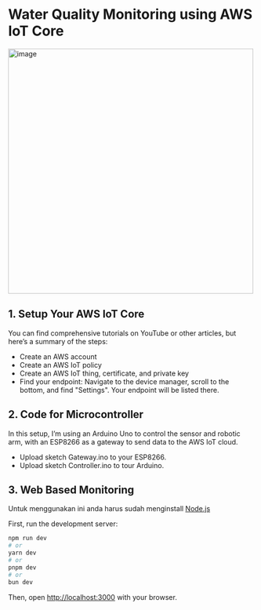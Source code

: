 # Water Quality Monitoring using AWS IoT Core

<img width="500" alt="image" src="https://github.com/user-attachments/assets/644936e4-7c05-402d-87c2-bdeebae34866">

## 1. Setup Your AWS IoT Core
You can find comprehensive tutorials on YouTube or other articles, but here’s a summary of the steps:
- Create an AWS account
- Create an AWS IoT policy
-	Create an AWS IoT thing, certificate, and private key
- Find your endpoint: Navigate to the device manager, scroll to the bottom, and find "Settings". Your endpoint will be listed there. 

## 2. Code for Microcontroller
In this setup, I’m using an Arduino Uno to control the sensor and robotic arm, with an ESP8266 as a gateway to send data to the AWS IoT cloud.
- Upload sketch Gateway.ino to your ESP8266.
- Upload sketch Controller.ino to tour Arduino.
   
## 3. Web Based Monitoring
Untuk menggunakan ini anda harus sudah menginstall <a href="https://nodejs.org/en/download/package-manager">Node.js</a>

First, run the development server:

```bash
npm run dev
# or
yarn dev
# or
pnpm dev
# or
bun dev
```
Then, open [http://localhost:3000](http://localhost:3000) with your browser.
